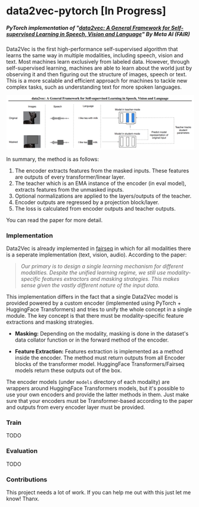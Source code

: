 # data2vec-pytorch [In Progress]
##### PyTorch implementation of "[data2vec: A General Framework for Self-supervised Learning in Speech, Vision and Language](https://arxiv.org/abs/2202.03555)" By Meta AI (FAIR)
Data2Vec is the first high-performance self-supervised algorithm that learns the same way in multiple modalities, including speech, vision and text. 
Most machines learn exclusively from labeled data. However, through self-supervised learning, machines are able to learn about the world just by observing it 
and then figuring out the structure of images, speech or text. This is a more scalable and efficient approach for machines to tackle new complex tasks,
such as understanding text for more spoken languages. 

![](data2vec.png)

In summary, the method is as follows: <br>
1. The encoder extracts features from the masked inputs. These features are outputs of every transformer/linear layer.
2. The teacher which is an EMA instance of the encoder (in eval model), extracts features from the unmasked inputs.
3. Optional normalizations are applied to the layers/outputs of the teacher.
4. Encoder outputs are regressed by a projection block/layer.
5. The loss is calculated from encoder outputs and teacher outputs.

You can read the paper for more detail.

### Implementation
Data2Vec is already implemented in [fairseq](https://github.com/pytorch/fairseq/tree/main/examples/data2vec) in which for all modalities there is a seperate implementation (text, vision, audio). According to the paper:
> <cite>Our primary is to design a single learning mechanism for different modalities. 
Despite the unified learning regime, we still use modality-specific features extractors and masking strategies. 
This makes sense given the vastly different nature of the input data.</cite>

This implementation differs in the fact that a single Data2Vec model is provided powered by a custom encoder (implemented using PyTorch + HuggingFace Transformers) and tries to unify the whole concept in a single module. 
The key concept is that there must be modality-specific feature extractions and masking strategies.

- **Masking:** Depending on the modality, masking is done in the dataset's data collator function or in the forward method of the encoder.

- **Feature Extraction:** Features extraction is implemented as a method inside the encoder. The method must return outputs from all Encoder blocks of the transformer model. HuggingFace Transformers/Fairseq models return these outputs out of the box.

The encoder models (under `models` directory of each modality) are wrappers around HuggingFace Transformers models, but it's possible to use your own encoders 
and provide the latter methods in them. Just make sure that your encoders must be Transformer-based according to the paper and outputs from every encoder layer must be provided.

### Train
TODO

### Evaluation
TODO

### Contributions
This project needs a lot of work. If you can help me out with this just let me know! Thanx.
